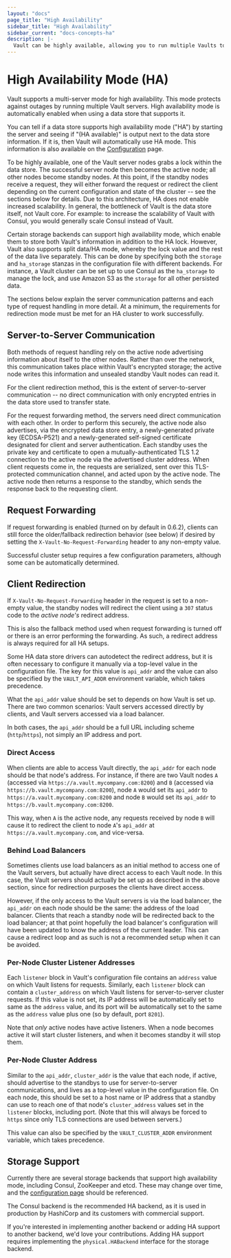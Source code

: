 ```yaml
---
layout: "docs"
page_title: "High Availability"
sidebar_title: "High Availability"
sidebar_current: "docs-concepts-ha"
description: |-
  Vault can be highly available, allowing you to run multiple Vaults to protect against outages.
---
```


# High Availability Mode (HA)

Vault supports a multi-server mode for high availability. This mode protects
against outages by running multiple Vault servers. High availability mode
is automatically enabled when using a data store that supports it.

You can tell if a data store supports high availability mode ("HA") by starting
the server and seeing if "(HA available)" is output next to the data store
information. If it is, then Vault will automatically use HA mode. This
information is also available on the
[Configuration](/docs/configuration/index.html) page.

To be highly available, one of the Vault server nodes grabs a lock within the
data store. The successful server node then becomes the active node; all other
nodes become standby nodes. At this point, if the standby nodes receive a
request, they will either forward the request or redirect the client depending
on the current configuration and state of the cluster -- see the sections below
for details. Due to this architecture, HA does not enable increased
scalability. In general, the bottleneck of Vault is the data store itself, not
Vault core. For example: to increase the scalability of Vault with Consul, you
would generally scale Consul instead of Vault.

Certain storage backends can support high availability mode, which enable them
to store both Vault's information in addition to the HA lock. However, Vault
also supports split data/HA mode, whereby the lock value and the rest of the
data live separately. This can be done by specifying both the `storage` and
`ha_storage` stanzas in the configuration file with different backends. For
instance, a Vault cluster can be set up to use Consul as the `ha_storage` to
manage the lock, and use Amazon S3 as the `storage` for all other persisted
data.

The sections below explain the server communication patterns and each type of
request handling in more detail. At a minimum, the requirements for redirection
mode must be met for an HA cluster to work successfully.

## Server-to-Server Communication

Both methods of request handling rely on the active node advertising
information about itself to the other nodes. Rather than over the network, this
communication takes place within Vault's encrypted storage; the active node
writes this information and unsealed standby Vault nodes can read it.

For the client redirection method, this is the extent of server-to-server
communication -- no direct communication with only encrypted entries in the
data store used to transfer state.

For the request forwarding method, the servers need direct communication with
each other. In order to perform this securely, the active node also advertises,
via the encrypted data store entry, a newly-generated private key (ECDSA-P521)
and a newly-generated self-signed certificate designated for client and server
authentication. Each standby uses the private key and certificate to open a
mutually-authenticated TLS 1.2 connection to the active node via the advertised
cluster address. When client requests come in, the requests are serialized,
sent over this TLS-protected communication channel, and acted upon by the
active node. The active node then returns a response to the standby, which
sends the response back to the requesting client.

## Request Forwarding

If request forwarding is enabled (turned on by default in 0.6.2), clients can
still force the older/fallback redirection behavior (see below) if desired by
setting the `X-Vault-No-Request-Forwarding` header to any non-empty value.

Successful cluster setup requires a few configuration parameters, although some
can be automatically determined.

## Client Redirection

If `X-Vault-No-Request-Forwarding` header in the request is set to a non-empty
value, the standby nodes will redirect the client using a `307` status code to
the *active node's* redirect address.

This is also the fallback method used when request forwarding is turned off or
there is an error performing the forwarding. As such, a redirect address is
always required for all HA setups.

Some HA data store drivers can autodetect the redirect address, but it is often
necessary to configure it manually via a top-level value in the configuration
file. The key for this value is `api_addr` and the value can also be specified
by the `VAULT_API_ADDR` environment variable, which takes precedence.

What the `api_addr` value should be set to depends on how Vault is set up.
There are two common scenarios: Vault servers accessed directly by clients, and
Vault servers accessed via a load balancer.

In both cases, the `api_addr` should be a full URL including scheme
(`http`/`https`), not simply an IP address and port.

### Direct Access

When clients are able to access Vault directly, the `api_addr` for each
node should be that node's address. For instance, if there are two Vault nodes
`A` (accessed via `https://a.vault.mycompany.com:8200`) and `B` (accessed via
`https://b.vault.mycompany.com:8200`), node `A` would set its `api_addr`
to `https://a.vault.mycompany.com:8200` and node `B` would set its
`api_addr` to `https://b.vault.mycompany.com:8200`.

This way, when `A` is the active node, any requests received by node `B` will
cause it to redirect the client to node `A`'s `api_addr` at
`https://a.vault.mycompany.com`, and vice-versa.

### Behind Load Balancers

Sometimes clients use load balancers as an initial method to access one of the
Vault servers, but actually have direct access to each Vault node. In this
case, the Vault servers should actually be set up as described in the above
section, since for redirection purposes the clients have direct access.

However, if the only access to the Vault servers is via the load balancer, the
`api_addr` on each node should be the same: the address of the load
balancer. Clients that reach a standby node will be redirected back to the load
balancer; at that point hopefully the load balancer's configuration will have
been updated to know the address of the current leader. This can cause a
redirect loop and as such is not a recommended setup when it can be avoided.

### Per-Node Cluster Listener Addresses

Each `listener` block in Vault's configuration file contains an `address` value
on which Vault listens for requests. Similarly, each `listener` block can
contain a `cluster_address` on which Vault listens for server-to-server cluster
requests. If this value is not set, its IP address will be automatically set to
same as the `address` value, and its port will be automatically set to the same
as the `address` value plus one (so by default, port `8201`).

Note that *only* active nodes have active listeners. When a node becomes active
it will start cluster listeners, and when it becomes standby it will stop them.

### Per-Node Cluster Address

Similar to the `api_addr`, `cluster_addr` is the value that each node, if
active, should advertise to the standbys to use for server-to-server
communications, and lives as a top-level value in the configuration file. On
each node, this should be set to a host name or IP address that a standby can
use to reach one of that node's `cluster_address` values set in the `listener`
blocks, including port. (Note that this will always be forced to `https` since
only TLS connections are used between servers.)

This value can also be specified by the `VAULT_CLUSTER_ADDR` environment
variable, which takes precedence.

## Storage Support

Currently there are several storage backends that support high availability
mode, including Consul, ZooKeeper and etcd. These may change over time, and the
[configuration page](/docs/configuration/index.html) should be referenced.

The Consul backend is the recommended HA backend, as it is used in production
by HashiCorp and its customers with commercial support.

If you're interested in implementing another backend or adding HA support to
another backend, we'd love your contributions. Adding HA support requires
implementing the `physical.HABackend` interface for the storage backend.
